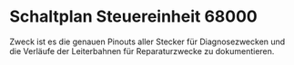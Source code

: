 # Schaltplan Steuereinheit 68000

Zweck ist es die genauen Pinouts aller Stecker für Diagnosezwecken und die Verläufe der Leiterbahnen für Reparaturzwecke zu dokumentieren.
